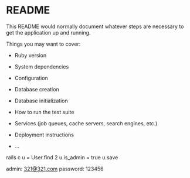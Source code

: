# README

This README would normally document whatever steps are necessary to get the
application up and running.

Things you may want to cover:

* Ruby version

* System dependencies

* Configuration

* Database creation

* Database initialization

* How to run the test suite

* Services (job queues, cache servers, search engines, etc.)

* Deployment instructions

* ...
<!-- github comment
git add .
git commit -m "(3) xxxxx"
git push -u origin main(master) -->



rails c
u = User.find 2
u.is_admin = true
u.save

admin: 321@321.com
password: 123456